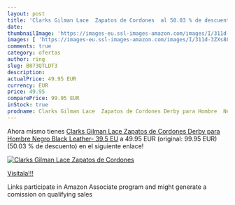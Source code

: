 ```yaml
---
layout: post
title: 'Clarks Gilman Lace  Zapatos de Cordones  al 50.03 % de descuento'
date: 
thumbnailImage: 'https://images-eu.ssl-images-amazon.com/images/I/311d-3ZXs8L._SL200_.jpg'
images: [ 'https://images-eu.ssl-images-amazon.com/images/I/311d-3ZXs8L._SL200_.jpg' ]
comments: true
category: ofertas
author: ring
slug: B073QTLDT3
description:
actualPrice: 49.95 EUR
currency: EUR
price: 49.95
comparePrice: 99.95 EUR
inStock: true
prodname: Clarks Gilman Lace  Zapatos de Cordones Derby para Hombre  Negro  Black Leather-   39.5 EU
---
```


Ahora mismo tienes [Clarks Gilman Lace  Zapatos de Cordones Derby para Hombre  Negro  Black Leather-   39.5 EU](https://www.amazon.es/dp/B073QTLDT3/?tag=tolees-21) a 49.95 EUR (original: 99.95 EUR) (50.03 %  de descuento) en el siguiente enlace!

[![Clarks Gilman Lace  Zapatos de Cordones ](https://images-eu.ssl-images-amazon.com/images/I/311d-3ZXs8L._SL200_.jpg)](https://www.amazon.es/dp/B073QTLDT3/?tag=tolees-21)

[Visítala!!!](https://www.amazon.es/dp/B073QTLDT3/?tag=tolees-21)

Links participate in Amazon Associate program and might generate a comission on qualifying sales
